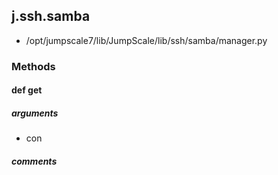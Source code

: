 ## j.ssh.samba

- /opt/jumpscale7/lib/JumpScale/lib/ssh/samba/manager.py

### Methods

#### def get 
##### arguments

- con

##### comments

```

```

